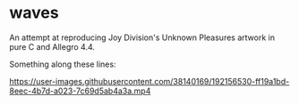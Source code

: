 # waves
An attempt at reproducing Joy Division's Unknown Pleasures artwork in pure C and Allegro 4.4.

Something along these lines:

https://user-images.githubusercontent.com/38140169/192156530-ff19a1bd-8eec-4b7d-a023-7c69d5ab4a3a.mp4
